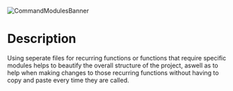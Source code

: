 ![CommandModulesBanner](https://github.com/BetrixEdits/Tarkov-Helper/blob/master/Assets/Media/CommandModulesBanner3000x1000.png?raw=true)

# Description
Using seperate files for recurring functions or functions that require specific modules helps to beautify the overall structure of the project, aswell as to help when making changes to those recurring functions without having to copy and paste every time they are called.